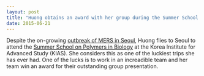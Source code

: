 ```yaml
---
layout: post
title: "Huong obtains an award with her group during the Summer School on Polymers in Biology at KIAS, South Korea"
date: 2015-06-21
---
```

Despite the on-growing [outbreak of MERS in Seoul](https://en.wikipedia.org/wiki/2015_Middle_East_respiratory_syndrome_outbreak_in_South_Korea), Huong flies to Seoul to attend the [Summer School on Polymers in Biology](http://home.kias.re.kr/MKG/h/summerschool2015/) at the Korea Institute for Advanced Study (KIAS). She considers this as one of the luckiest trips she has ever had. One of the lucks is to work in an increadible team and her team win an award for their outstanding group presentation.


